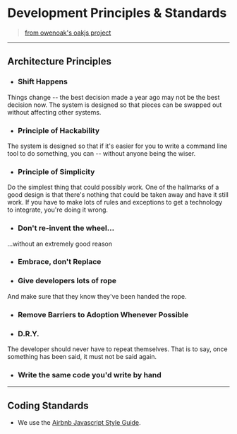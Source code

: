 # Development Principles & Standards
> [from owenoak's oakjs project](https://github.com/oakjs/design/blob/master/design/principles.md)
---
## Architecture Principles

- ### Shift Happens
Things change -- the best decision made a year ago may not be the best decision now.  The system is designed so that pieces can be swapped out without affecting other systems.

- ### Principle of Hackability
The system is designed so that if it's easier for you to write a command line tool to do something, you can -- without anyone being the wiser.

- ### Principle of Simplicity
Do the simplest thing that could possibly work.
One of the hallmarks of a good design is that there's nothing that could be taken away and have it still work.  If you have to make lots of rules and exceptions to get a technology to integrate, you're doing it wrong.

- ### Don't re-invent the wheel...
...without an extremely good reason

- ### Embrace, don't Replace


- ### Give developers lots of rope
And make sure that they know they've been handed the rope.

- ### Remove Barriers to Adoption Whenever Possible

- ### D.R.Y.
The developer should never have to repeat themselves.  That is to say, once something has been said, it must not be said again.

- ### Write the same code you'd write by hand

---
## Coding Standards
- We use the [Airbnb Javascript Style Guide](https://github.com/airbnb/javascript).
